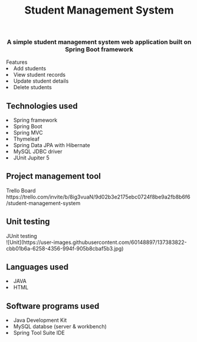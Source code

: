   <h1 align="center">Student Management System </h1>
  <br>
  <h3 align="center">A simple student management system web application built on Spring Boot framework</h3>
  Features
  <br>
  <ui>
  <li>Add students</li>
  <li>View student records</li>
  <li>Update student details</li>
  <li>Delete students</li>
  </ui>
  <h2>Technologies used</h2>
  <ui>
  <li>Spring framework</li>
  <li>Spring Boot</li>
  <li>Spring MVC</li>
  <li>Thymeleaf</li>
  <li>Spring Data JPA with Hibernate</li>
  <li>MySQL JDBC driver</li>
  <li>JUnit Jupiter 5</li>
  </ui>
  
  <h2>Project management tool</h2>
  Trello Board
  <br>
  https://trello.com/invite/b/8ig3vuaN/9d02b3e2175ebc0724f8be9a2fb8b6f6/student-management-system
  <br>
  
  <h2>Unit testing</h2>
  JUnit testing
  <br>
  ![Unit](https://user-images.githubusercontent.com/60148897/137383822-cbb01b6a-6258-4356-994f-905b8cbaf5b3.jpg)


  <h2>Languages used</h2>
  <ui>
  <li>JAVA</li>
  <li>HTML</li>
  </ui>

  
  <h2>Software programs used</h2>
  <ui>
  <li>Java Development Kit</li>
  <li>MySQL databse (server & workbench)</li>
  <li>Spring Tool Suite IDE</li>
  </ui>




 


